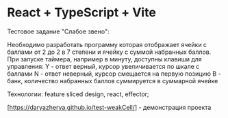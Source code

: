 # React + TypeScript + Vite

Тестовое задание "Слабое звено":

Необходимо разработать программу которая отображает ячейки с баллами от 2 до 2 в 7 степени и ячейку с суммой набранных баллов. При запуске таймера, например в минуту, доступны клавиши для управления:
Y - ответ верный, курсор увеличивается по шкале с баллами 
N - ответ неверный, курсор смещается на первую позицию
B - банк, количество набранных баллов суммируется в суммарной ячейке

Технологии: feature sliced design, react, effector; 

[https://daryazherya.github.io/test-weakCell/] - демонстрация проекта

